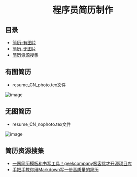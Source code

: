 <h1 align="center">程序员简历制作 </h1>

## 目录

- [简历-有图片](#有图简历)
- [简历-无图片](#无图简历)
- [简历资源搜集](#简历资源搜集)

## 有图简历
- resume_CN_photo.tex文件

![image](https://github.com/AdaCoding123/Resume/assets/72744840/937b896a-25e5-40fd-a4e7-5df28b593e89)

## 无图简历
- resume_CN_nophoto.tex文件

![image](https://github.com/AdaCoding123/Resume/assets/72744840/95b1f0b7-0f41-40dd-8b40-1452904a7ecb)


## 简历资源搜集
* [一网简历模板和书写工具！geekcompany极客优才开源项目库](https://github.com/geekcompany/ResumeSample)
* [手把手教你用Markdown写一份高质量的简历](https://github.com/pengMaster/BestNote/blob/master/docs/essential-content-for-interview/%E6%89%8B%E6%8A%8A%E6%89%8B%E6%95%99%E4%BD%A0%E7%94%A8Markdown%E5%86%99%E4%B8%80%E4%BB%BD%E9%AB%98%E8%B4%A8%E9%87%8F%E7%9A%84%E7%AE%80%E5%8E%86.md)








